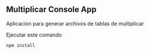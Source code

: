 
## Multiplicar Console App

Aplicacion para generar archivos de tablas de multiplicar

Ejecutar este comando

```
npm install
```